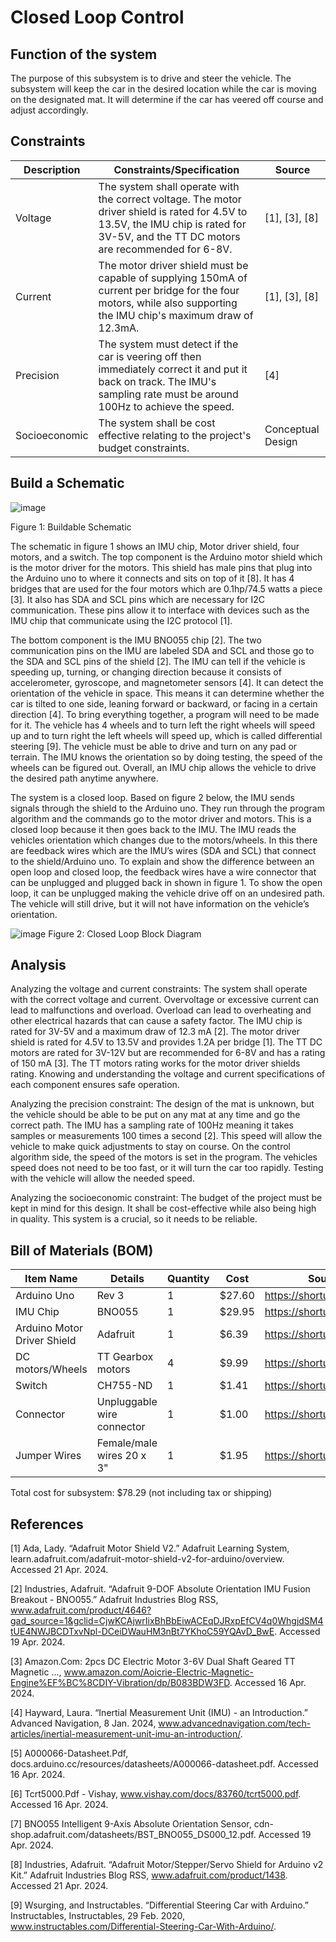 # Closed Loop Control

## Function of the system
The purpose of this subsystem is to drive and steer the vehicle. The subsystem will keep the car in the desired location while the car is moving on the designated mat. It will determine if the car has veered off course and adjust accordingly.

## Constraints
| Description | Constraints/Specification | Source |
|-------------|---------------------------|--------|
| Voltage | The system shall operate with the correct voltage. The motor driver shield is rated for 4.5V to 13.5V, the IMU chip is rated for 3V-5V, and the TT DC motors are recommended for 6-8V.  | [1], [3], [8] |
| Current | The motor driver shield must be capable of supplying 150mA of current per bridge for the four motors, while also supporting the IMU chip's maximum draw of 12.3mA. | [1], [3], [8] |
| Precision | The system must detect if the car is veering off then immediately correct it and put it back on track. The IMU's sampling rate must be around 100Hz to achieve the speed. | [4] |
| Socioeconomic | The system shall be cost effective relating to the project's budget constraints. | Conceptual Design |


## Build a Schematic

![image](https://github.com/abdoulm366/TTU-Capstone--Electrical-Class-Kit/assets/158520642/f186c00e-0bcb-49e3-a64d-ee6b35e7c89a)

Figure 1: Buildable Schematic

The schematic in figure 1 shows an IMU chip, Motor driver shield, four motors, and a switch. The top component is the Arduino motor shield which is the motor driver for the motors. This shield has male pins that plug into the Arduino uno to where it connects and sits on top of it [8]. It has 4 bridges that are used for the four motors which are 0.1hp/74.5 watts a piece [3]. It also has SDA and SCL pins which are necessary for I2C communication. These pins allow it to interface with devices such as the IMU chip that communicate using the I2C protocol [1].

The bottom component is the IMU BNO055 chip [2]. The two communication pins on the IMU are labeled SDA and SCL and those go to the SDA and SCL pins of the shield [2]. The IMU can tell if the vehicle is speeding up, turning, or changing direction because it consists of accelerometer, gyroscope, and magnetometer sensors [4]. It can detect the orientation of the vehicle in space. This means it can determine whether the car is tilted to one side, leaning forward or backward, or facing in a certain direction [4]. To bring everything together, a program will need to be made for it. The vehicle has 4 wheels and to turn left the right wheels will speed up and to turn right the left wheels will speed up, which is called differential steering [9]. The vehicle must be able to drive and turn on any pad or terrain. The IMU knows the orientation so by doing testing, the speed of the wheels can be figured out. Overall, an IMU chip allows the vehicle to drive the desired path anytime anywhere.

The system is a closed loop. Based on figure 2 below, the IMU sends signals through the shield to the Arduino uno. They run through the program algorithm and the commands go to the motor driver and motors. This is a closed loop because it then goes back to the IMU. The IMU reads the vehicles orientation which changes due to the motors/wheels. In this there are feedback wires which are the IMU’s wires (SDA and SCL) that connect to the shield/Arduino uno. To explain and show the difference between an open loop and closed loop, the feedback wires have a wire connector that can be unplugged and plugged back in shown in figure 1. To show the open loop, it can be unplugged making the vehicle drive off on an undesired path. The vehicle will still drive, but it will not have information on the vehicle’s orientation.

![image](https://github.com/abdoulm366/TTU-Capstone--Electrical-Class-Kit/assets/158520642/e86b32e6-26a6-4bb8-ba92-c49487ed853b)
Figure 2: Closed Loop Block Diagram

## Analysis
Analyzing the voltage and current constraints: The system shall operate with the correct voltage and current. Overvoltage or excessive current can lead to malfunctions and overload. Overload can lead to overheating and other electrical hazards that can cause a safety factor. The IMU chip is rated for 3V-5V and a maximum draw of 12.3 mA [2]. The motor driver shield is rated for 4.5V to 13.5V and provides 1.2A per bridge [1]. The TT DC motors are rated for 3V-12V but are recommended for 6-8V and has a rating of 150 mA [3]. The TT motors rating works for the motor driver shields rating. Knowing and understanding the voltage and current specifications of each component ensures safe operation.

Analyzing the precision constraint: The design of the mat is unknown, but the vehicle should be able to be put on any mat at any time and go the correct path. The IMU has a sampling rate of 100Hz meaning it takes samples or measurements 100 times a second [2]. This speed will allow the vehicle to make quick adjustments to stay on course. On the control algorithm side, the speed of the motors is set in the program. The vehicles speed does not need to be too fast, or it will turn the car too rapidly. Testing with the vehicle will allow the needed speed.

Analyzing the socioeconomic constraint: The budget of the project must be kept in mind for this design. It shall be cost-effective while also being high in quality. This system is a crucial, so it needs to be reliable. 



## Bill of Materials (BOM)
| Item Name | Details | Quantity | Cost | Source |
|-----------|---------|----------|------|--------|
| Arduino Uno | Rev 3 | 1 | $27.60 | https://shorturl.at/bdoY9 |
| IMU Chip| BNO055| 1 | $29.95 | https://shorturl.at/djHIU |
| Arduino Motor Driver Shield | Adafruit| 1 | $6.39 | https://shorturl.at/swxW7 |
| DC motors/Wheels | TT Gearbox motors | 4 | $9.99 | https://shorturl.at/pCJW0 |
| Switch | CH755-ND | 1 | $1.41 | https://shorturl.at/hwAES |
| Connector | Unpluggable wire connector | 1 | $1.00 | https://shorturl.at/ikGU5 |
| Jumper Wires | Female/male wires 20 x 3" | 1 | $1.95 | https://shorturl.at/pAI05 |

Total cost for subsystem: $78.29 (not including tax or shipping)


## References 
[1] Ada, Lady. “Adafruit Motor Shield V2.” Adafruit Learning System, learn.adafruit.com/adafruit-motor-shield-v2-for-arduino/overview. Accessed 21 Apr. 2024. 

[2] Industries, Adafruit. “Adafruit 9-DOF Absolute Orientation IMU Fusion Breakout - BNO055.” Adafruit Industries Blog RSS, www.adafruit.com/product/4646?gad_source=1&gclid=CjwKCAjwrIixBhBbEiwACEqDJRxpEfCV4q0WhgjdSM4tUE4NWJBCDTxvNpl-DCeiDWauHM3nBt7YKhoC59YQAvD_BwE. Accessed 19 Apr. 2024. 

[3] Amazon.Com: 2pcs DC Electric Motor 3-6V Dual Shaft Geared TT Magnetic ..., www.amazon.com/Aoicrie-Electric-Magnetic-Engine%EF%BC%8CDIY-Vibration/dp/B083BDW3FD. Accessed 16 Apr. 2024. 

[4] Hayward, Laura. “Inertial Measurement Unit (IMU) - an Introduction.” Advanced Navigation, 8 Jan. 2024, www.advancednavigation.com/tech-articles/inertial-measurement-unit-imu-an-introduction/. 

[5] A000066-Datasheet.Pdf, docs.arduino.cc/resources/datasheets/A000066-datasheet.pdf. Accessed 16 Apr. 2024. 

[6] Tcrt5000.Pdf - Vishay, www.vishay.com/docs/83760/tcrt5000.pdf. Accessed 16 Apr. 2024. 

[7] BNO055 Intelligent 9-Axis Absolute Orientation Sensor, cdn-shop.adafruit.com/datasheets/BST_BNO055_DS000_12.pdf. Accessed 19 Apr. 2024.  

[8] Industries, Adafruit. “Adafruit Motor/Stepper/Servo Shield for Arduino v2 Kit.” Adafruit Industries Blog RSS, www.adafruit.com/product/1438. Accessed 21 Apr. 2024. 

[9] Wsurging, and Instructables. “Differential Steering Car with Arduino.” Instructables, Instructables, 29 Feb. 2020, www.instructables.com/Differential-Steering-Car-With-Arduino/. 

